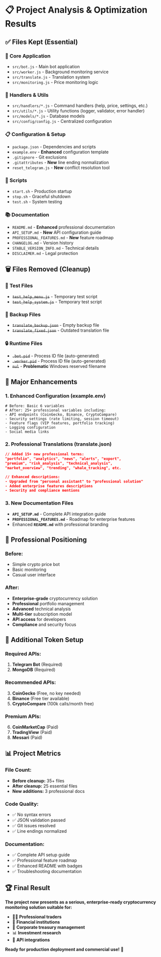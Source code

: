 # 📋 Project Analysis & Optimization Results

## ✅ **Files Kept (Essential)**

### 🤖 **Core Application**
- `src/bot.js` - Main bot application
- `src/worker.js` - Background monitoring service
- `src/translate.js` - Translation system
- `src/monitoring.js` - Price monitoring logic

### 📁 **Handlers & Utils**
- `src/handlers/*.js` - Command handlers (help, price, settings, etc.)
- `src/utils/*.js` - Utility functions (logger, validator, error handler)
- `src/models/*.js` - Database models
- `src/config/config.js` - Centralized configuration

### 📋 **Configuration & Setup**
- `package.json` - Dependencies and scripts
- `example.env` - **Enhanced** configuration template
- `.gitignore` - Git exclusions
- `.gitattributes` - **New** line ending normalization
- `reset_telegram.js` - **New** conflict resolution tool

### 🚀 **Scripts**
- `start.sh` - Production startup
- `stop.sh` - Graceful shutdown  
- `test.sh` - System testing

### 📚 **Documentation**
- `README.md` - **Enhanced** professional documentation
- `API_SETUP.md` - **New** API configuration guide
- `PROFESSIONAL_FEATURES.md` - **New** feature roadmap
- `CHANGELOG.md` - Version history
- `STABLE_VERSION_INFO.md` - Technical details
- `DISCLAIMER.md` - Legal protection

## 🗑️ **Files Removed (Cleanup)**

### 🧪 **Test Files**
- ~~`test_help_menu.js`~~ - Temporary test script
- ~~`test_help_system.js`~~ - Temporary test script

### 📄 **Backup Files**  
- ~~`translate_backup.json`~~ - Empty backup file
- ~~`translate_fixed.json`~~ - Outdated translation file

### 🔒 **Runtime Files**
- ~~`.bot.pid`~~ - Process ID file (auto-generated)
- ~~`.worker.pid`~~ - Process ID file (auto-generated)
- ~~`nul`~~ - **Problematic** Windows reserved filename

## 🚀 **Major Enhancements**

### 1. **Enhanced Configuration (example.env)**
```env
# Before: Basic 6 variables
# After: 25+ professional variables including:
- API endpoints (CoinGecko, Binance, CryptoCompare)
- Security settings (rate limiting, session timeout)
- Feature flags (VIP features, portfolio tracking)
- Logging configuration
- Social media links
```

### 2. **Professional Translations (translate.json)**
```json
// Added 15+ new professional terms:
"portfolio", "analytics", "news", "alerts", "export",
"premium", "risk_analysis", "technical_analysis", 
"market_overview", "trending", "whale_tracking", etc.

// Enhanced descriptions:
- Upgraded from "personal assistant" to "professional solution"
- Added enterprise features descriptions
- Security and compliance mentions
```

### 3. **New Documentation Files**
- **`API_SETUP.md`** - Complete API integration guide
- **`PROFESSIONAL_FEATURES.md`** - Roadmap for enterprise features
- Enhanced **`README.md`** with professional branding

## 🎯 **Professional Positioning**

### Before:
- Simple crypto price bot
- Basic monitoring
- Casual user interface

### After:
- **Enterprise-grade** cryptocurrency solution
- **Professional** portfolio management
- **Advanced** technical analysis
- **Multi-tier** subscription model
- **API access** for developers
- **Compliance** and security focus

## 🔧 **Additional Token Setup**

### **Required APIs:**
1. **Telegram Bot** (Required)
2. **MongoDB** (Required)

### **Recommended APIs:**
3. **CoinGecko** (Free, no key needed)
4. **Binance** (Free tier available)
5. **CryptoCompare** (100k calls/month free)

### **Premium APIs:**
6. **CoinMarketCap** (Paid)
7. **TradingView** (Paid)
8. **Messari** (Paid)

## 📊 **Project Metrics**

### **File Count:**
- **Before cleanup:** 35+ files
- **After cleanup:** 25 essential files
- **New additions:** 3 professional docs

### **Code Quality:**
- ✅ No syntax errors
- ✅ JSON validation passed
- ✅ Git issues resolved
- ✅ Line endings normalized

### **Documentation:**
- ✅ Complete API setup guide
- ✅ Professional feature roadmap  
- ✅ Enhanced README with badges
- ✅ Troubleshooting documentation

## 🏆 **Final Result**

**The project now presents as a serious, enterprise-ready cryptocurrency monitoring solution suitable for:**

- 👨‍💼 **Professional traders**
- 🏦 **Financial institutions**  
- 🏢 **Corporate treasury management**
- 📊 **Investment research**
- 🔗 **API integrations**

**Ready for production deployment and commercial use!** 🚀
